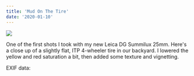 ```yaml
---
title: 'Mud On The Tire'
date: '2020-01-10'
---
```


![](images/20200110-20200110-P1140942-1438x1080.jpg)

One of the first shots I took with my new Leica DG Summilux 25mm. Here's a close up of a slightly flat, ITP 4-wheeler tire in our backyard. I lowered the yellow and red saturation a bit, then added some texture and vignetting.

EXIF data:

